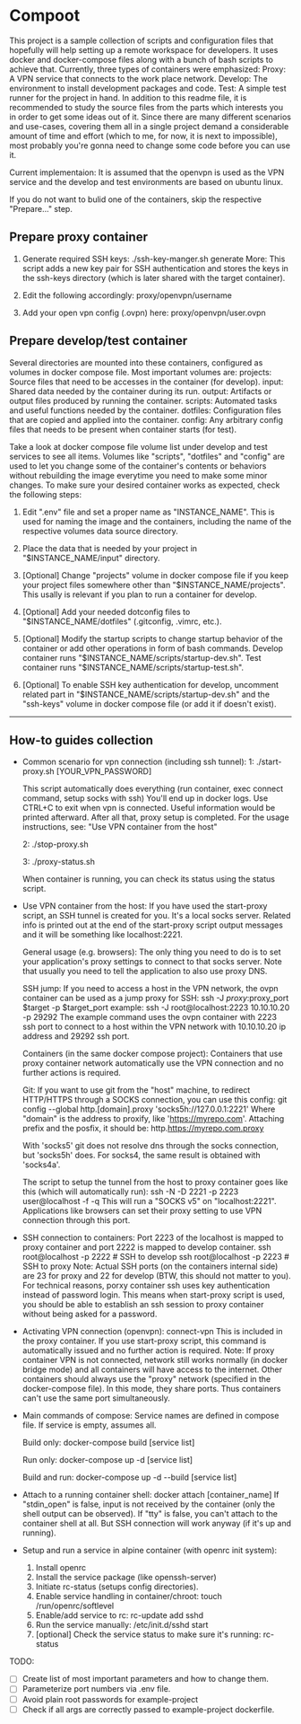 # Compoot

This project is a sample collection of scripts and configuration files that
hopefully will help setting up a remote workspace for developers. It uses docker
and docker-compose files along with a bunch of bash scripts to achieve that.
Currently, three types of containers were emphasized:
  Proxy: A VPN service that connects to the work place network.
  Develop: The environment to install development packages and code.
  Test: A simple test runner for the project in hand.
In addition to this readme file, it is recommended to study the source files
from the parts which interests you in order to get some ideas out of it. Since
there are many different scenarios and use-cases, covering them all in a single
project demand a considerable amount of time and effort (which to me, for now,
it is next to impossible), most probably you're gonna need to change some code before
you can use it.

Current implementaion:
It is assumed that the openvpn is used as the VPN service and the develop and
test environments are based on ubuntu linux.

If you do not want to bulid one of the containers, skip the respective "Prepare..." step.

## Prepare proxy container
1. Generate required SSH keys:
     ./ssh-key-manger.sh generate
More: This script adds a new key pair for SSH authentication and stores the keys
in the ssh-keys directory (which is later shared with the target container).

2. Edit the following accordingly:
     proxy/openvpn/username

3. Add your open vpn config (.ovpn) here:
     proxy/openvpn/user.ovpn

## Prepare develop/test container
Several directories are mounted into these containers, configured as volumes in
docker compose file. Most important volumes are: 
  projects:   Source files that need to be accesses in the container (for develop).
  input:      Shared data needed by the container during its run.
  output:     Artifacts or output files produced by running the container.
  scripts:    Automated tasks and useful functions needed by the container.
  dotfiles:   Configuration files that are copied and applied into the container.
  config:     Any arbitrary config files that needs to be present when container starts (for test).

Take a look at docker compose file volume list under develop and test services
to see all items.
Volumes like "scripts", "dotfiles" and "config" are used to let you change some of
the container's contents or behaviors without rebuilding the image everytime you
need to make some minor changes.
To make sure your desired container works as expected, check the following steps:
 
1. Edit ".env" file and set a proper name as "INSTANCE_NAME". This is used for
   naming the image and the containers, including the name of the respective
   volumes data source directory.

2. Place the data that is needed by your project in "$INSTANCE_NAME/input" directory.

3. [Optional] Change "projects" volume in docker compose file if you keep your
   project files somewhere other than "$INSTANCE_NAME/projects". This usally is
   relevant if you plan to run a container for develop.

4. [Optional] Add your needed dotconfig files to "$INSTANCE_NAME/dotfiles" (.gitconfig, .vimrc, etc.).

5. [Optional] Modify the startup scripts to change startup behavior of the container or
   add other operations in form of bash commands.
   Develop container runs "$INSTANCE_NAME/scripts/startup-dev.sh".
   Test container runs "$INSTANCE_NAME/scripts/startup-test.sh".

6. [Optional] To enable SSH key authentication for develop, uncomment related part
   in "$INSTANCE_NAME/scripts/startup-dev.sh" and the "ssh-keys" volume in
   docker compose file (or add it if doesn't exist).

---

 ## How-to guides collection
- Common scenario for vpn connection (including ssh tunnel):
  1:
    ./start-proxy.sh [YOUR_VPN_PASSWORD]

    This script automatically does everything (run container, exec connect command,
      setup socks with ssh)
    You'll end up in docker logs. Use CTRL+C to exit when vpn is connected. Useful information
      would be printed afterward.
    After all that, proxy setup is completed. For the usage instructions, see:
      "Use VPN container from the host"

  2:
    ./stop-proxy.sh

  3:
    ./proxy-status.sh

    When container is running, you can check its status using the status script.


- Use VPN container from the host:
  If you have used the start-proxy script, an SSH tunnel is created for you.
  It's a local socks server. Related info is printed out at the end of the 
  start-proxy script output messages and it will be something like localhost:2221.

  General usage (e.g. browsers):
    The only thing you need to do is to set your application's proxy settings to
    connect to that socks server. Note that usually you need to tell the
    application to also use proxy DNS.

  SSH jump:
    If you need to access a host in the VPN network, the ovpn container can be
    used as a jump proxy for SSH:
      ssh -J $proxy:$proxy_port $target -p $target_port
    example:
      ssh -J root@localhost:2223 10.10.10.20 -p 29292
    The example command uses the ovpn container with 2223 ssh port to connect to
    a host within the VPN network with 10.10.10.20 ip address and 29292 ssh port.

  Containers (in the same docker compose project):
    Containers that use proxy container network automatically use the VPN connection
    and no further actions is required.
  
  Git:
    If you want to use git from the "host" machine, to redirect HTTP/HTTPS through
    a SOCKS connection, you can use this config:
      git config --global http.[domain].proxy 'socks5h://127.0.0.1:2221'
    Where "domain" is the address to proxify, like 'https://myrepo.com'.
    Attaching prefix and the posfix, it should be: http.https://myrepo.com.proxy

    With 'socks5' git does not resolve dns through the socks connection, but
    'socks5h' does. For socks4, the same result is obtained with 'socks4a'.
  
  The script to setup the tunnel from the host to proxy container goes like this
  (which will automatically run):
      ssh -N -D 2221 -p 2223 user@localhost -f -q
  This will run a "SOCKS v5" on "localhost:2221". Applications like browsers
  can set their proxy setting to use VPN connection through this port.


- SSH connection to containers:
  Port 2223 of the localhost is mapped to proxy container and port 2222 is
  mapped to develop container.
    ssh root@localhost -p 2222 # SSH to develop
    ssh root@localhost -p 2223 # SSH to proxy
  Note: Actual SSH ports (on the containers internal side) are 23 for proxy and
  22 for develop (BTW, this should not matter to you).
  For technical reasons, porxy container ssh uses key authentication instead of
  password login. This means when start-proxy script is used, you should be able
  to establish an ssh session to proxy container without being asked for a
  password.


- Activating VPN connection (openvpn):
    connect-vpn
  This is included in the proxy container. If you use start-proxy script, this
  command is automatically issued and no further action is required.
  Note: If proxy container VPN is not connected, network still works normally
  (in docker bridge mode) and all containers will have access to the internet.
  Other containers should always use the "proxy" network (specified in the
  docker-compose file). In this mode, they share ports. Thus containers can't
  use the same port simultaneously.


- Main commands of compose:
  Service names are defined in compose file.
  If service is empty, assumes all.

  Build only:
    docker-compose build [service list]

  Run only:
    docker-compose up -d [service list]

  Build and run:
    docker-compose up -d --build [service list]


- Attach to a running container shell:
    docker attach [container_name]
  If "stdin_open" is false, input is not received by the container (only the shell
    output can be observed).
  If "tty" is false, you can't attach to the container shell at all. But SSH 
    connection will work anyway (if it's up and running).


- Setup and run a service in alpine container (with openrc init system):
  1. Install openrc
  2. Install the service package (like openssh-server)
  3. Initiate rc-status (setups config directories).
  4. Enable service handling in container/chroot: touch /run/openrc/softlevel
  5. Enable/add service to rc: rc-update add sshd
  6. Run the service manually: /etc/init.d/sshd start
  7. [optional] Check the service status to make sure it's running: rc-status


TODO:

  - [ ] Create list of most important parameters and how to change them.
  - [ ] Parameterize port numbers via .env file.
  - [ ] Avoid plain root passwords for example-project
  - [ ] Check if all args are correctly passed to example-project dockerfile.
